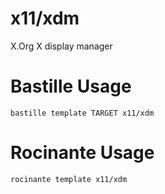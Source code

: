 # x11/xdm
X.Org X display manager


# Bastille Usage
```shell
bastille template TARGET x11/xdm
```

# Rocinante Usage
```shell
rocinante template x11/xdm
```
